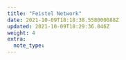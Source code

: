 ```yaml
---
title: "Feistel Network"
date: 2021-10-09T18:18:38.558000088Z
updated: 2021-10-09T18:29:36.046Z
weight: 4
extra:
  note_type:  
---
```


